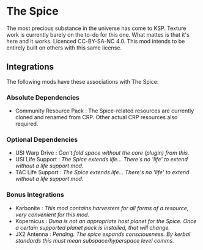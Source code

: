 # The Spice
The most precious substance in the universe has come to KSP. Texture work is currently barely on the to-do for this one. What mattes is that it's here and it works.
Licenced CC-BY-SA-NC 4.0. This mod intends to be entirely built on others with this same license.

## Integrations
The following mods have these associations with The Spice:

### Absolute Dependencies
* Community Resource Pack : The Spice-related resources are currently cloned and renamed from CRP. Other actual CRP resources also required.
  
### Optional Dependencies
* USI Warp Drive : _Can't fold space without the core (plugin) from this._
* USI Life Support : _The Spice extends life... There's no 'life' to extend without a life support mod._
* TAC Life Support : _The Spice extends life... There's no 'life' to extend without a life support mod._

### Bonus Integrations
* Karbonite : _This mod contains harvesters for all forms of a resource, very convenient for this mod._
* Kopernicus : _Duna is not an appropriate host planet for the Spice. Once a certain supported planet pack is installed, that will change._
* JX2 Antenna : _Pending. The spice expands consciousness. By kerbal standards this must mean subspace/hyperspace level comms._